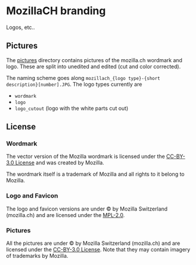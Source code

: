 # MozillaCH branding

Logos, etc..

## Pictures
The [pictures](pictures/) directory contains pictures of the mozilla.ch wordmark and logo. These are split into unedited and edited (cut and color corrected).

The naming scheme goes along `mozillach_{logo type}-{short description}[number].JPG`.
The logo types currently are
  - `wordmark`
  - `logo`
  - `logo_cutout` (logo with the white parts cut out)

## License

### Wordmark
The vector version of the Mozilla wordmark is licensed under the [CC-BY-3.0 License](https://creativecommons.org/licenses/by/3.0/) and was created by Mozilla.

The wordmark itself is a trademark of Mozilla and all rights to it belong to Mozilla.

### Logo and Favicon
The logo and favicon versions are under © by Mozilla Switzerland (mozilla.ch) and are licensed under the [MPL-2.0](https://mozilla.org/MPL/2.0/).

### Pictures
All the pictures are under © by Mozilla Switzerland (mozilla.ch) and are licensed under the [CC-BY-3.0 License](https://creativecommons.org/licenses/by/3.0/). Note that they may contain imagery of trademarks by Mozilla.